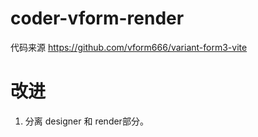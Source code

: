 # coder-vform-render
代码来源 https://github.com/vform666/variant-form3-vite


# 改进
1. 分离 designer 和 render部分。
